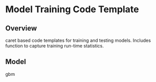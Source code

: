 Model Training Code Template
==================================================

## Overview
caret based code templates for training and testing models.  Includes function
to capture training run-time statistics.

## Model
gbm



